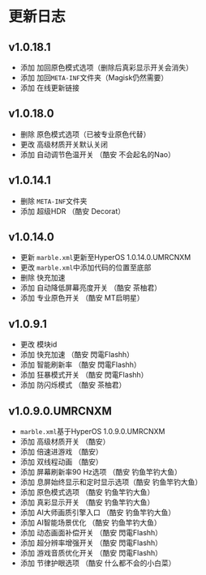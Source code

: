 # 更新日志

## v1.0.18.1
- 添加 加回原色模式选项（删除后真彩显示开关会消失）
- 添加 加回`META-INF`文件夹（Magisk仍然需要）
- 添加 在线更新链接

## v1.0.18.0
- 删除 原色模式选项（已被专业原色代替）
- 更改 高级材质开关默认关闭
- 添加 自动调节色温开关 （酷安 不会起名的Nao）

## v1.0.14.1
- 删除 `META-INF`文件夹
- 添加 超级HDR （酷安 Decorat）

## v1.0.14.0
- 更新 `marble.xml`更新至HyperOS 1.0.14.0.UMRCNXM
- 更改 `marble.xml`中添加代码的位置至底部
- 删除 快充加速
- 添加 自动降低屏幕亮度开关 （酷安 茶柚君）
- 添加 专业原色开关 （酷安 MT启明星）

## v1.0.9.1
- 更改 模块id
- 添加 快充加速 （酷安 閃電Flashh）
- 添加 智能刷新率 （酷安 閃電Flashh）
- 添加 狂暴模式开关 （酷安 閃電Flashh）
- 添加 防闪烁模式 （酷安 茶柚君）

## v1.0.9.0.UMRCNXM
- `marble.xml`基于HyperOS 1.0.9.0.UMRCNXM
- 添加 高级材质开关 （酷安）
- 添加 倍速进游戏 （酷安）
- 添加 双线程动画 （酷安）
- 添加 屏幕刷新率90 Hz选项 （酷安 钓鱼竿钓大鱼）
- 添加 息屏始终显示和定时显示选项（酷安 钓鱼竿钓大鱼）
- 添加 原色模式选项 （酷安 钓鱼竿钓大鱼）
- 添加 真彩显示开关 （酷安 钓鱼竿钓大鱼）
- 添加 AI大师画质引擎入口 （酷安 钓鱼竿钓大鱼）
- 添加 AI智能场景优化 （酷安 钓鱼竿钓大鱼）
- 添加 动态画面补偿开关 （酷安 閃電Flashh）
- 添加 超分辨率增强开关 （酷安 閃電Flashh）
- 添加 游戏音质优化开关 （酷安 閃電Flashh）
- 添加 节律护眼选项 （酷安 什么都不会的小白菜）
